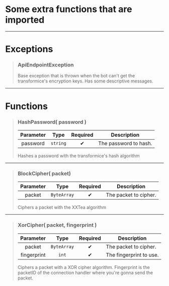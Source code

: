 # Some extra functions that are imported
---
# Exceptions
>### ApiEndpointException
>Base exception that is thrown when the bot can't get the transformice's encryption keys. Has some descriptive messages.
>
---
# Functions
>### HashPassword( password )
>| Parameter | Type | Required | Description |
>| :-: | :-: | :-: | - |
>| password | `string` | ✔ | The password to hash. |
>
>Hashes a password with the transformice's hash algorithm
>
---
>### BlockCipher( packet)
>| Parameter | Type | Required | Description |
>| :-: | :-: | :-: | - |
>| packet | `ByteArray` | ✔ | The packet to cipher. |
>
>Ciphers a packet with the XXTea algorithm
>
---
>### XorCipher( packet, fingerprint )
>| Parameter | Type | Required | Description |
>| :-: | :-: | :-: | - |
>| packet | `ByteArray` | ✔ | The packet to cipher. |
>| fingerprint | `int` | ✔ | The fingerprint to use. |
>
>Ciphers a packet with a XOR cipher algorithm. Fingerprint is the packetID of the connection handler where you're gonna send the packet.
>
